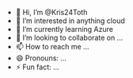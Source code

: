 - 👋 Hi, I’m @Kris24Toth
- 👀 I’m interested in anything cloud 
- 🌱 I’m currently learning Azure
- 💞️ I’m looking to collaborate on ...
- 📫 How to reach me ...
- 😄 Pronouns: ...
- ⚡ Fun fact: ...

<!---
Kris24Toth/Kris24Toth is a ✨ special ✨ repository because its `README.md` (this file) appears on your GitHub profile.
You can click the Preview link to take a look at your changes.
--->
